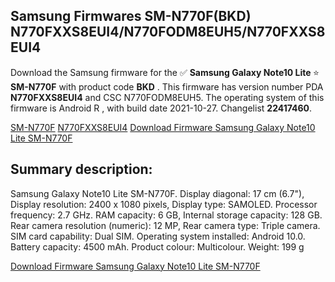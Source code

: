 <h2>Samsung Firmwares SM-N770F(BKD) N770FXXS8EUI4/N770FODM8EUH5/N770FXXS8EUI4</h2>
Download the Samsung firmware for the ✅ <strong>Samsung Galaxy Note10 Lite </strong> ⭐ <strong>SM-N770F</strong> with product code <strong>BKD</strong> . This firmware has version number PDA <strong>N770FXXS8EUI4</strong> and CSC N770FODM8EUH5. The operating system of this firmware is Android R , with build date 2021-10-27. Changelist <strong>22417460</strong>.


[SM-N770F](https://samfirm.shop/samsung/model/SM-N770F)
[N770FXXS8EUI4](https://samfirm.shop/samsung/pda/N770FXXS8EUI4)
[Download Firmware Samsung Galaxy Note10 Lite SM-N770F](https://samfirm.shop/samsung/firmware/469420)
<h2>Summary description:</h2>
<p>Samsung Galaxy Note10 Lite SM-N770F. Display diagonal: 17 cm (6.7"), Display resolution: 2400 x 1080 pixels, Display type: SAMOLED. Processor frequency: 2.7 GHz. RAM capacity: 6 GB, Internal storage capacity: 128 GB. Rear camera resolution (numeric): 12 MP, Rear camera type: Triple camera. SIM card capability: Dual SIM. Operating system installed: Android 10.0. Battery capacity: 4500 mAh. Product colour: Multicolour. Weight: 199 g</p>


[Download Firmware Samsung Galaxy Note10 Lite SM-N770F](https://samfirm.shop/samsung/firmware/469420)
